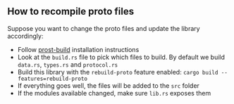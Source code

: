 ## How to recompile proto files
Suppose you want to change the proto files and update the library accordingly:

- Follow [prost-build](https://github.com/danburkert/prost/tree/master/prost-build) installation instructions
- Look at the `build.rs` file to pick which files to build. By default we build `data.rs`, `types.rs` and `protocol.rs`
- Build this library with the `rebuild-proto` feature enabled: `cargo build --features=rebuild-proto`
- If everything goes well, the files will be added to the `src` folder
- If the modules available changed, make sure `lib.rs` exposes them